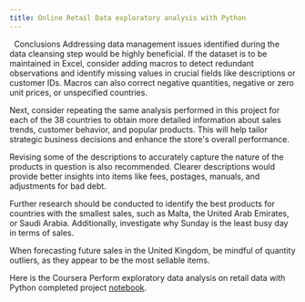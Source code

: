 ```yaml
---
title: Online Retail Data exploratory analysis with Python
---
```


 
Conclusions
Addressing data management issues identified during the data cleansing step would be highly beneficial. If the dataset is to be maintained in Excel, consider adding macros to detect redundant observations and identify missing values in crucial fields like descriptions or customer IDs. Macros can also correct negative quantities, negative or zero unit prices, or unspecified countries.

Next, consider repeating the same analysis performed in this project for each of the 38 countries to obtain more detailed information about sales trends, customer behavior, and popular products. This will help tailor strategic business decisions and enhance the store's overall performance.

Revising some of the descriptions to accurately capture the nature of the products in question is also recommended. Clearer descriptions would provide better insights into items like fees, postages, manuals, and adjustments for bad debt.

Further research should be conducted to identify the best products for countries with the smallest sales, such as Malta, the United Arab Emirates, or Saudi Arabia. Additionally, investigate why Sunday is the least busy day in terms of sales.

When forecasting future sales in the United Kingdom, be mindful of quantity outliers, as they appear to be the most sellable items.

Here is the Coursera Perform exploratory data analysis on retail data with Python completed project
[notebook](https://github.com/samlip-blip/retail-analysis-python/blob/main/online_retail.ipynb).